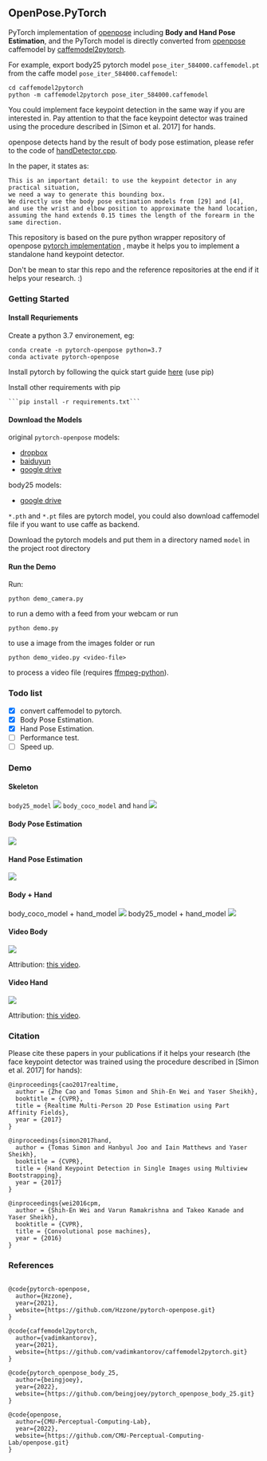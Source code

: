 ## OpenPose.PyTorch

PyTorch implementation of [openpose](https://github.com/CMU-Perceptual-Computing-Lab/openpose) including **Body and Hand Pose Estimation**, and the PyTorch model is directly converted from [openpose](https://github.com/CMU-Perceptual-Computing-Lab/openpose) caffemodel by [caffemodel2pytorch](https://github.com/vadimkantorov/caffemodel2pytorch). 

For example, export body25 pytorch model `pose_iter_584000.caffemodel.pt` from the caffe model `pose_iter_584000.caffemodel`:
```
cd caffemodel2pytorch
python -m caffemodel2pytorch pose_iter_584000.caffemodel
```

You could implement face keypoint detection in the same way if you are interested in. Pay attention to that the face keypoint detector was trained using the procedure described in [Simon et al. 2017] for hands.

openpose detects hand by the result of body pose estimation, please refer to the code of [handDetector.cpp](https://github.com/CMU-Perceptual-Computing-Lab/openpose/blob/master/src/openpose/hand/handDetector.cpp).

In the paper, it states as:
```
This is an important detail: to use the keypoint detector in any practical situation, 
we need a way to generate this bounding box. 
We directly use the body pose estimation models from [29] and [4], 
and use the wrist and elbow position to approximate the hand location, 
assuming the hand extends 0.15 times the length of the forearm in the same direction.
```

This repository is based on the pure python wrapper repository of openpose [pytorch implementation](https://github.com/Hzzone/pytorch-openpose) , maybe it helps you to implement a standalone hand keypoint detector.

Don't be mean to star this repo and the reference repositories at the end if it helps your research. :)

### Getting Started

#### Install Requriements

Create a python 3.7 environement, eg:

    conda create -n pytorch-openpose python=3.7
    conda activate pytorch-openpose

Install pytorch by following the quick start guide [here](https://download.pytorch.org/whl/torch_stable.html) (use pip) 

Install other requirements with pip

    ```pip install -r requirements.txt```

#### Download the Models
original `pytorch-openpose` models:
* [dropbox](https://www.dropbox.com/sh/7xbup2qsn7vvjxo/AABWFksdlgOMXR_r5v3RwKRYa?dl=0)
* [baiduyun](https://pan.baidu.com/s/1IlkvuSi0ocNckwbnUe7j-g)
* [google drive](https://drive.google.com/drive/folders/1JsvI4M4ZTg98fmnCZLFM-3TeovnCRElG?usp=sharing)

body25 models:
* [google drive](https://drive.google.com/drive/folders/1y1zBkk4PS8YsZgMP4zAjvaFzFoskzXEf?usp=sharing)

`*.pth` and `*.pt` files are pytorch model, you could also download caffemodel file if you want to use caffe as backend.

Download the pytorch models and put them in a directory named `model` in the project root directory

#### Run the Demo

Run:

    python demo_camera.py

to run a demo with a feed from your webcam or run

    python demo.py

to use a image from the images folder or run 

    python demo_video.py <video-file>

to process a video file (requires [ffmpeg-python][ffmpeg]).

[ffmpeg]: https://pypi.org/project/ffmpeg-python/

### Todo list
- [x] convert caffemodel to pytorch.
- [x] Body Pose Estimation.
- [x] Hand Pose Estimation.
- [ ] Performance test.
- [ ] Speed up.

### Demo
#### Skeleton
`body25_model`
![](images/keypoints_pose_25.png)
`body_coco_model` and `hand`
![](images/skeleton.jpg)
#### Body Pose Estimation

![](images/body_preview.jpg)

#### Hand Pose Estimation
![](images/hand_preview.png)

#### Body + Hand
body_coco_model + hand_model
![](result_demo_coco.png)
body25_model + hand_model
![](result_demo_body25.png)

#### Video Body

![](images/kc-e129SBb4-sample.processed.gif)

Attribution: [this video](https://www.youtube.com/watch?v=kc-e129SBb4).

#### Video Hand

![](images/yOAmYSW3WyU-sample.small.processed.gif)

Attribution: [this video](https://www.youtube.com/watch?v=yOAmYSW3WyU).

### Citation
Please cite these papers in your publications if it helps your research (the face keypoint detector was trained using the procedure described in [Simon et al. 2017] for hands):

```
@inproceedings{cao2017realtime,
  author = {Zhe Cao and Tomas Simon and Shih-En Wei and Yaser Sheikh},
  booktitle = {CVPR},
  title = {Realtime Multi-Person 2D Pose Estimation using Part Affinity Fields},
  year = {2017}
}

@inproceedings{simon2017hand,
  author = {Tomas Simon and Hanbyul Joo and Iain Matthews and Yaser Sheikh},
  booktitle = {CVPR},
  title = {Hand Keypoint Detection in Single Images using Multiview Bootstrapping},
  year = {2017}
}

@inproceedings{wei2016cpm,
  author = {Shih-En Wei and Varun Ramakrishna and Takeo Kanade and Yaser Sheikh},
  booktitle = {CVPR},
  title = {Convolutional pose machines},
  year = {2016}
}
```

### References

```

@code{pytorch-openpose,
  author={Hzzone},
  year={2021},
  website={https://github.com/Hzzone/pytorch-openpose.git}
}

@code{caffemodel2pytorch,
  author={vadimkantorov},
  year={2021},
  website={https://github.com/vadimkantorov/caffemodel2pytorch.git}
}

@code{pytorch_openpose_body_25,
  author={beingjoey},
  year={2022},
  website={https://github.com/beingjoey/pytorch_openpose_body_25.git}
}

@code{openpose,
  author={CMU-Perceptual-Computing-Lab},
  year={2022},
  website={https://github.com/CMU-Perceptual-Computing-Lab/openpose.git}
}

```

